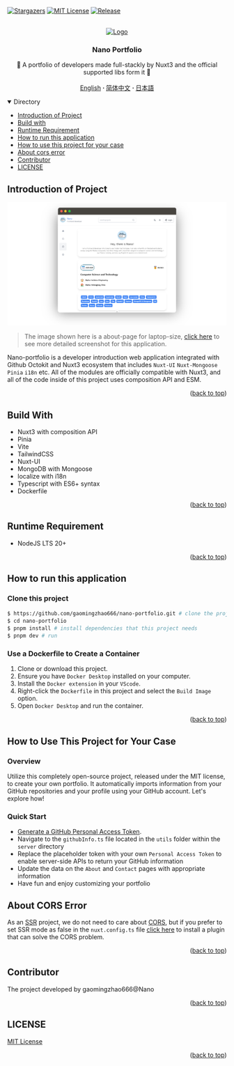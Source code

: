 <a name="readme-top"></a>

[![Stargazers][stars-shield]][stars-url]
[![MIT License][license-shield]][license-url]
[![Release][release-shield]][release-url]

<!-- PROJECT LOGO -->
<br />
<div align="center">
  <a href="https://github.com/gaomingzhao666/nano-portfolio">
    <img src="/public/favicon.ico" alt="Logo" width="100" height="100">
  </a>

  <h3 align="center">Nano Portfolio</h3>

  <p align="center">
    💖 A portfolio of developers made full-stackly by Nuxt3 and the official supported libs form it 💖
    <br />
    <br />
    <a href="https://github.com/gaomingzhao666/nano-portfolio/blob/master/README.md">English</a>
      <strong> · </strong>
    <a href="https://github.com/gaomingzhao666/nano-portfolio/blob/master/README-CN.md">简体中文</a>
      <strong> · </strong>
    <a href="https://github.com/gaomingzhao666/nano-portfolio/blob/master/README-JP.md">日本語</a>
  </p>
</div>

<!-- TABLE OF CONTENTS -->
<details open>
  <summary>Directory</summary>
  <ul>
    <li><a href="#introduction-of-project">Introduction of Project</a> </li>
    <li><a href="#build-with">Build with</a></li>
    <li><a href="#Runtime-requirement">Runtime Requirement</a></li>
    <li><a href="#how-to-run-this-application">How to run this application</a></li>
    <li><a href="#how-to-use-this-project-for-your-case">How to use this project for your case</a></li>
    <li><a href="#about-cors-error">About cors error</a></li>
    <li><a href="#contributor">Contributor</a></li>
    <li><a href="#license">LICENSE</a></li>
  </ul>
</details>

<!-- ABOUT THE PROJECT -->

## Introduction of Project

<!-- IMAGE OF PROJECT -->

<p align="center">
    <img src="/SCREENSHOT/about-mockup.png">
</p>

> The image shown here is a about-page for laptop-size, [click here](https://github.com/gaomingzhao666/nano-portfolio/tree/main/SCREENSHOT) to see more detailed screenshot for this application.

Nano-portfolio is a developer introduction web application integrated with Github Octokit and Nuxt3 ecosystem that includes `Nuxt-UI` `Nuxt-Mongoose` `Pinia` `i18n` etc. All of the modules are officially compatible with Nuxt3, and all of the code inside of this project uses composition API and ESM.

<p align="right">(<a href="#readme-top">back to top</a>)</p>

## Build With

- Nuxt3 with composition API
- Pinia
- Vite
- TailwindCSS
- Nuxt-UI
- MongoDB with Mongoose
- localize with i18n
- Typescript with ES6+ syntax
- Dockerfile

<p align="right">(<a href="#readme-top">back to top</a>)</p>

<!-- GETTING STARTED -->

## Runtime Requirement

- NodeJS LTS 20+

<p align="right">(<a href="#readme-top">back to top</a>)</p>

## How to run this application

### Clone this project

```sh
$ https://github.com/gaomingzhao666/nano-portfolio.git # clone the project
$ cd nano-portfolio
$ pnpm install # install dependencies that this project needs
$ pnpm dev # run
```

### Use a Dockerfile to Create a Container

1. Clone or download this project.
2. Ensure you have `Docker Desktop` installed on your computer.
3. Install the `Docker extension` in your `VScode`.
4. Right-click the `Dockerfile` in this project and select the `Build Image` option.
5. Open `Docker Desktop` and run the container.

<p align="right">(<a href="#readme-top">back to top</a>)</p>

## How to Use This Project for Your Case

### Overview

Utilize this completely open-source project, released under the MIT license, to create your own portfolio. It automatically imports information from your GitHub repositories and your profile using your GitHub account. Let's explore how!

### Quick Start

- [Generate a GitHub Personal Access Token](https://docs.github.com/en/enterprise-server@3.9/authentication/keeping-your-account-and-data-secure/managing-your-personal-access-tokens).
- Navigate to the `githubInfo.ts` file located in the `utils` folder within the `server` directory
- Replace the placeholder token with your own `Personal Access Token` to enable server-side APIs to return your GitHub information
- Update the data on the `About` and `Contact` pages with appropriate information
- Have fun and enjoy customizing your portfolio

## About CORS Error

As an [SSR](https://vuejs.org/guide/scaling-up/ssr.html) project, we do not need to care about [CORS](https://developer.mozilla.org/en-US/docs/Web/HTTP/CORS), but if you prefer to set SSR mode as false in the `nuxt.config.ts` file [click here](https://chromewebstore.google.com/detail/allow-cors-access-control/lhobafahddgcelffkeicbaginigeejlf) to install a plugin that can solve the CORS problem.

<p align="right">(<a href="#readme-top">back to top</a>)</p>

## Contributor

The project developed by gaomingzhao666@Nano

<p align="right">(<a href="#readme-top">back to top</a>)</p>

<!-- LICENSE -->

## LICENSE

[MIT License](https://github.com/gaomingzhao666/nano-portfolio/blob/main/LICENSE)

<p align="right">(<a href="#readme-top">back to top</a>)</p>

[stars-shield]: https://img.shields.io/github/stars/gaomingzhao666/nano-portfolio?style=for-the-badge
[stars-url]: https://github.com/gaomingzhao666/nano-portfolio/stargazers
[license-shield]: https://img.shields.io/badge/license-MIT-green?style=for-the-badge
[license-url]: https://github.com/gaomingzhao666/nano-portfolio/blob/main/LICENSE
[release-shield]: https://img.shields.io/github/v/release/gaomingzhao666/nano-portfolio?style=for-the-badge
[release-url]: https://github.com/gaomingzhao666/nano-portfolio/releases
